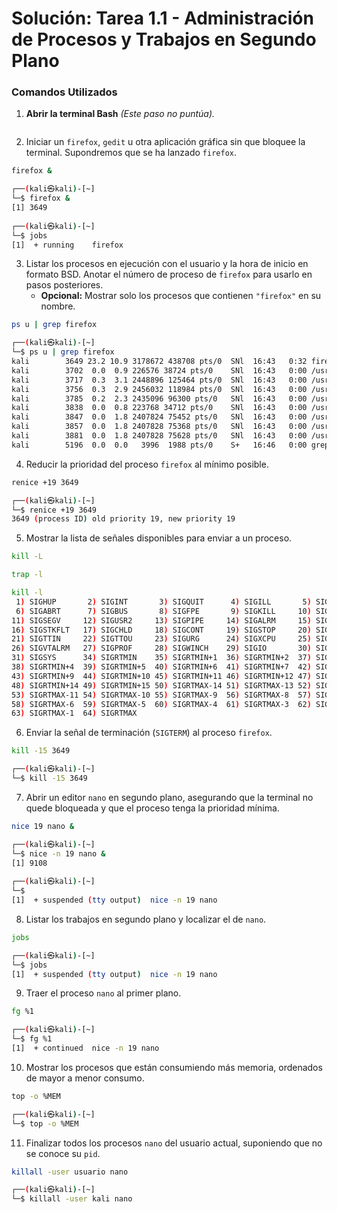 # **Solución: Tarea 1.1 - Administración de Procesos y Trabajos en Segundo Plano**  

### **Comandos Utilizados**  

1. **Abrir la terminal Bash** *(Este paso no puntúa).*
```bash

```

2. Iniciar un `firefox`, `gedit` u otra aplicación gráfica sin que bloquee la terminal. Supondremos que se ha lanzado `firefox`.
```bash
firefox &
```

```bash
┌──(kali㉿kali)-[~]
└─$ firefox &
[1] 3649
                                                                                                                    
┌──(kali㉿kali)-[~]
└─$ jobs
[1]  + running    firefox
```

3. Listar los procesos en ejecución con el usuario y la hora de inicio en formato BSD. Anotar el número de proceso de `firefox` para usarlo en pasos posteriores.  
   - **Opcional:** Mostrar solo los procesos que contienen `"firefox"` en su nombre.
```bash
ps u | grep firefox
```

```bash
┌──(kali㉿kali)-[~]
└─$ ps u | grep firefox 
kali        3649 23.2 10.9 3178672 438708 pts/0  SNl  16:43   0:32 firefox-esr
kali        3702  0.0  0.9 226576 38724 pts/0    SNl  16:43   0:00 /usr/lib/firefox-esr/firefox-esr -contentproc -parentBuildID 20241021193311 -prefsLen 23881 -prefMapSize 247971 -appDir /usr/lib/firefox-esr/browser {e715384b-e47a-41a2-9848-a9bbab6c3799} 3649 true socket
kali        3717  0.3  3.1 2448896 125464 pts/0  SNl  16:43   0:00 /usr/lib/firefox-esr/firefox-esr -contentproc -childID 1 -isForBrowser -prefsLen 24021 -prefMapSize 247971 -jsInitLen 234780 -parentBuildID 20241021193311 -greomni /usr/lib/firefox-esr/omni.ja -appomni /usr/lib/firefox-esr/browser/omni.ja -appDir /usr/lib/firefox-esr/browser {23606d1b-f0c9-4bc7-8af7-069161ac90d8} 3649 true tab
kali        3756  0.3  2.9 2456032 118984 pts/0  SNl  16:43   0:00 /usr/lib/firefox-esr/firefox-esr -contentproc -childID 2 -isForBrowser -prefsLen 29537 -prefMapSize 247971 -jsInitLen 234780 -parentBuildID 20241021193311 -greomni /usr/lib/firefox-esr/omni.ja -appomni /usr/lib/firefox-esr/browser/omni.ja -appDir /usr/lib/firefox-esr/browser {07a459f4-cb62-4afd-9854-9d78595e01ff} 3649 true tab
kali        3785  0.2  2.3 2435096 96300 pts/0   SNl  16:43   0:00 /usr/lib/firefox-esr/firefox-esr -contentproc -childID 3 -isForBrowser -prefsLen 29591 -prefMapSize 247971 -jsInitLen 234780 -parentBuildID 20241021193311 -greomni /usr/lib/firefox-esr/omni.ja -appomni /usr/lib/firefox-esr/browser/omni.ja -appDir /usr/lib/firefox-esr/browser {ec131144-28ed-44ac-bbe6-4c173645e797} 3649 true tab
kali        3838  0.0  0.8 223768 34712 pts/0    SNl  16:43   0:00 /usr/lib/firefox-esr/firefox-esr -contentproc -parentBuildID 20241021193311 -sandboxingKind 0 -prefsLen 29591 -prefMapSize 247971 -appDir /usr/lib/firefox-esr/browser {6a69e29c-0a96-4bb1-a383-43166b4cddb7} 3649 true utility
kali        3847  0.0  1.8 2407824 75452 pts/0   SNl  16:43   0:00 /usr/lib/firefox-esr/firefox-esr -contentproc -childID 4 -isForBrowser -prefsLen 27757 -prefMapSize 247971 -jsInitLen 234780 -parentBuildID 20241021193311 -greomni /usr/lib/firefox-esr/omni.ja -appomni /usr/lib/firefox-esr/browser/omni.ja -appDir /usr/lib/firefox-esr/browser {58394a1b-93d2-4e12-8fb9-f574de3fd74d} 3649 true tab
kali        3857  0.0  1.8 2407828 75368 pts/0   SNl  16:43   0:00 /usr/lib/firefox-esr/firefox-esr -contentproc -childID 5 -isForBrowser -prefsLen 27757 -prefMapSize 247971 -jsInitLen 234780 -parentBuildID 20241021193311 -greomni /usr/lib/firefox-esr/omni.ja -appomni /usr/lib/firefox-esr/browser/omni.ja -appDir /usr/lib/firefox-esr/browser {9cde3185-9732-4080-a3d9-f7a148ae8067} 3649 true tab
kali        3881  0.0  1.8 2407828 75628 pts/0   SNl  16:43   0:00 /usr/lib/firefox-esr/firefox-esr -contentproc -childID 6 -isForBrowser -prefsLen 27757 -prefMapSize 247971 -jsInitLen 234780 -parentBuildID 20241021193311 -greomni /usr/lib/firefox-esr/omni.ja -appomni /usr/lib/firefox-esr/browser/omni.ja -appDir /usr/lib/firefox-esr/browser {e07c83a4-dfcf-4869-b62b-67c04642e12d} 3649 true tab
kali        5196  0.0  0.0   3996  1988 pts/0    S+   16:46   0:00 grep --color=auto firefox
```

4. Reducir la prioridad del proceso `firefox` al mínimo posible.
```bash
renice +19 3649
```

```bash
┌──(kali㉿kali)-[~]
└─$ renice +19 3649
3649 (process ID) old priority 19, new priority 19
```

5. Mostrar la lista de señales disponibles para enviar a un proceso.
```bash
kill -L
```

```bash
trap -l
```

```bash
kill -l
 1) SIGHUP       2) SIGINT       3) SIGQUIT      4) SIGILL       5) SIGTRAP
 6) SIGABRT      7) SIGBUS       8) SIGFPE       9) SIGKILL     10) SIGUSR1
11) SIGSEGV     12) SIGUSR2     13) SIGPIPE     14) SIGALRM     15) SIGTERM
16) SIGSTKFLT   17) SIGCHLD     18) SIGCONT     19) SIGSTOP     20) SIGTSTP
21) SIGTTIN     22) SIGTTOU     23) SIGURG      24) SIGXCPU     25) SIGXFSZ
26) SIGVTALRM   27) SIGPROF     28) SIGWINCH    29) SIGIO       30) SIGPWR
31) SIGSYS      34) SIGRTMIN    35) SIGRTMIN+1  36) SIGRTMIN+2  37) SIGRTMIN+3
38) SIGRTMIN+4  39) SIGRTMIN+5  40) SIGRTMIN+6  41) SIGRTMIN+7  42) SIGRTMIN+8
43) SIGRTMIN+9  44) SIGRTMIN+10 45) SIGRTMIN+11 46) SIGRTMIN+12 47) SIGRTMIN+13
48) SIGRTMIN+14 49) SIGRTMIN+15 50) SIGRTMAX-14 51) SIGRTMAX-13 52) SIGRTMAX-12
53) SIGRTMAX-11 54) SIGRTMAX-10 55) SIGRTMAX-9  56) SIGRTMAX-8  57) SIGRTMAX-7
58) SIGRTMAX-6  59) SIGRTMAX-5  60) SIGRTMAX-4  61) SIGRTMAX-3  62) SIGRTMAX-2
63) SIGRTMAX-1  64) SIGRTMAX
```

6. Enviar la señal de terminación (`SIGTERM`) al proceso `firefox`.
```bash
kill -15 3649
```

```bash
┌──(kali㉿kali)-[~]
└─$ kill -15 3649
```

7. Abrir un editor `nano` en segundo plano, asegurando que la terminal no quede bloqueada y que el proceso tenga la prioridad mínima.
```bash
nice 19 nano &
```

```bash
┌──(kali㉿kali)-[~]
└─$ nice -n 19 nano &
[1] 9108
                                                                                                       
┌──(kali㉿kali)-[~]
└─$ 
[1]  + suspended (tty output)  nice -n 19 nano
```

8. Listar los trabajos en segundo plano y localizar el de `nano`.
```bash
jobs
```

```bash
┌──(kali㉿kali)-[~]
└─$ jobs
[1]  + suspended (tty output)  nice -n 19 nano
```

9. Traer el proceso `nano` al primer plano.
```bash
fg %1
```

```bash
┌──(kali㉿kali)-[~]
└─$ fg %1    
[1]  + continued  nice -n 19 nano
```

10. Mostrar los procesos que están consumiendo más memoria, ordenados de mayor a menor consumo.
```bash
top -o %MEM
```

```bash
┌──(kali㉿kali)-[~]
└─$ top -o %MEM
```

11. Finalizar todos los procesos `nano` del usuario actual, suponiendo que no se conoce su `pid`.
```bash
killall -user usuario nano
```

```bash
┌──(kali㉿kali)-[~]
└─$ killall -user kali nano
```